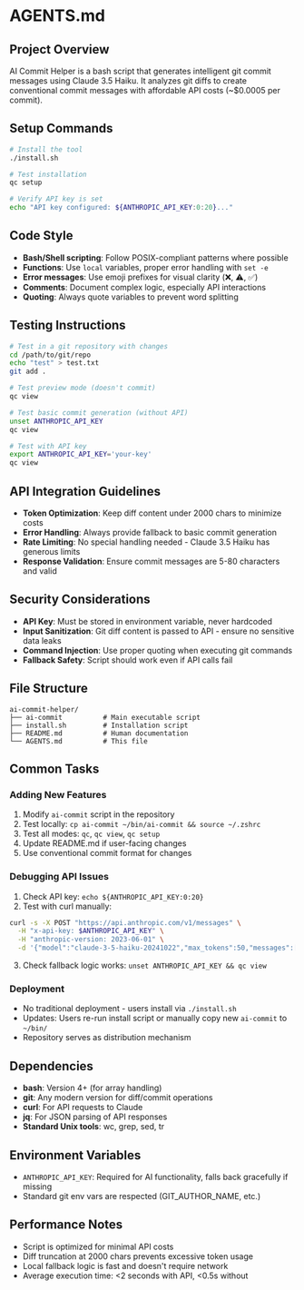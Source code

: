 # AGENTS.md

## Project Overview
AI Commit Helper is a bash script that generates intelligent git commit messages using Claude 3.5 Haiku. It analyzes git diffs to create conventional commit messages with affordable API costs (~$0.0005 per commit).

## Setup Commands
```bash
# Install the tool
./install.sh

# Test installation
qc setup

# Verify API key is set
echo "API key configured: ${ANTHROPIC_API_KEY:0:20}..."
```

## Code Style
- **Bash/Shell scripting**: Follow POSIX-compliant patterns where possible
- **Functions**: Use `local` variables, proper error handling with `set -e`
- **Error messages**: Use emoji prefixes for visual clarity (❌, ⚠️, ✅)
- **Comments**: Document complex logic, especially API interactions
- **Quoting**: Always quote variables to prevent word splitting

## Testing Instructions
```bash
# Test in a git repository with changes
cd /path/to/git/repo
echo "test" > test.txt
git add .

# Test preview mode (doesn't commit)
qc view

# Test basic commit generation (without API)
unset ANTHROPIC_API_KEY
qc view

# Test with API key
export ANTHROPIC_API_KEY='your-key'
qc view
```

## API Integration Guidelines
- **Token Optimization**: Keep diff content under 2000 chars to minimize costs
- **Error Handling**: Always provide fallback to basic commit generation
- **Rate Limiting**: No special handling needed - Claude 3.5 Haiku has generous limits
- **Response Validation**: Ensure commit messages are 5-80 characters and valid

## Security Considerations
- **API Key**: Must be stored in environment variable, never hardcoded
- **Input Sanitization**: Git diff content is passed to API - ensure no sensitive data leaks
- **Command Injection**: Use proper quoting when executing git commands
- **Fallback Safety**: Script should work even if API calls fail

## File Structure
```
ai-commit-helper/
├── ai-commit          # Main executable script
├── install.sh         # Installation script
├── README.md          # Human documentation
└── AGENTS.md          # This file
```

## Common Tasks
### Adding New Features
1. Modify `ai-commit` script in the repository
2. Test locally: `cp ai-commit ~/bin/ai-commit && source ~/.zshrc`
3. Test all modes: `qc`, `qc view`, `qc setup`
4. Update README.md if user-facing changes
5. Use conventional commit format for changes

### Debugging API Issues
1. Check API key: `echo ${ANTHROPIC_API_KEY:0:20}`
2. Test with curl manually:
```bash
curl -s -X POST "https://api.anthropic.com/v1/messages" \
  -H "x-api-key: $ANTHROPIC_API_KEY" \
  -H "anthropic-version: 2023-06-01" \
  -d '{"model":"claude-3-5-haiku-20241022","max_tokens":50,"messages":[{"role":"user","content":"test"}]}'
```
3. Check fallback logic works: `unset ANTHROPIC_API_KEY && qc view`

### Deployment
- No traditional deployment - users install via `./install.sh`
- Updates: Users re-run install script or manually copy new `ai-commit` to `~/bin/`
- Repository serves as distribution mechanism

## Dependencies
- **bash**: Version 4+ (for array handling)
- **git**: Any modern version for diff/commit operations  
- **curl**: For API requests to Claude
- **jq**: For JSON parsing of API responses
- **Standard Unix tools**: wc, grep, sed, tr

## Environment Variables
- `ANTHROPIC_API_KEY`: Required for AI functionality, falls back gracefully if missing
- Standard git env vars are respected (GIT_AUTHOR_NAME, etc.)

## Performance Notes
- Script is optimized for minimal API costs
- Diff truncation at 2000 chars prevents excessive token usage
- Local fallback logic is fast and doesn't require network
- Average execution time: <2 seconds with API, <0.5s without

